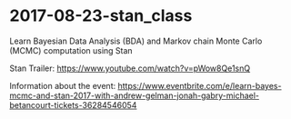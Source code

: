 # 2017-08-23-stan_class
Learn Bayesian Data Analysis (BDA) and Markov chain Monte Carlo (MCMC) computation using Stan

Stan Trailer: https://www.youtube.com/watch?v=pWow8Qe1snQ

Information about the event: https://www.eventbrite.com/e/learn-bayes-mcmc-and-stan-2017-with-andrew-gelman-jonah-gabry-michael-betancourt-tickets-36284546054

